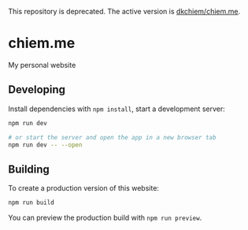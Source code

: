 This repository is deprecated. The active version is [dkchiem/chiem.me](https://github.com/dkchiem/chiem.me). 

# chiem.me

My personal website

## Developing

Install dependencies with `npm install`, start a development server:

```bash
npm run dev

# or start the server and open the app in a new browser tab
npm run dev -- --open
```

## Building

To create a production version of this website:

```bash
npm run build
```

You can preview the production build with `npm run preview`.

<!-- > To deploy your app, you may need to install an [adapter](https://kit.svelte.dev/docs/adapters) for your target environment. -->
